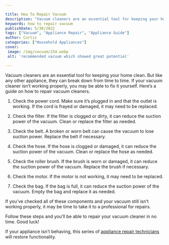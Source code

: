```yaml
---

title: How To Repair Vacuum
description: "Vacuum cleaners are an essential tool for keeping your home clean. But like any other appliance, they can break down from time to ...see more"
keywords: how to repair vacuum
publishDate: 5/30/2022
tags: ["Vacuum", "Appliance Repair", "Appliance Guide"]
author: Curtis
categories: ["Household Appliances"]
cover: 
 image: /img/vacuum/234.webp
 alt: 'recommended vacuum which showed great potential'

---
```


Vacuum cleaners are an essential tool for keeping your home clean. But like any other appliance, they can break down from time to time. If your vacuum cleaner isn’t working properly, you may be able to fix it yourself. Here’s a guide on how to repair vacuum cleaners.

1. Check the power cord. Make sure it’s plugged in and that the outlet is working. If the cord is frayed or damaged, it may need to be replaced.

2. Check the filter. If the filter is clogged or dirty, it can reduce the suction power of the vacuum. Clean or replace the filter as needed.

3. Check the belt. A broken or worn belt can cause the vacuum to lose suction power. Replace the belt if necessary.

4. Check the hose. If the hose is clogged or damaged, it can reduce the suction power of the vacuum. Clean or replace the hose as needed.

5. Check the roller brush. If the brush is worn or damaged, it can reduce the suction power of the vacuum. Replace the brush if necessary.

6. Check the motor. If the motor is not working, it may need to be replaced.

7. Check the bag. If the bag is full, it can reduce the suction power of the vacuum. Empty the bag and replace it as needed.

If you’ve checked all of these components and your vacuum still isn’t working properly, it may be time to take it to a professional for repairs.

Follow these steps and you’ll be able to repair your vacuum cleaner in no time. Good luck!

If your appliance isn't behaving, this series of <a href="/pages/appliance-repair-technicians/">appliance repair technicians</a> will restore functionality.